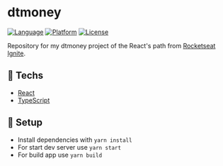 # dtmoney

[![Language](https://img.shields.io/badge/language-typescript-blue)](https://img.shields.io/badge/language-typescript-blue) [![Platform](https://img.shields.io/badge/platform-web-blue)](https://img.shields.io/badge/platform-web-blue) [![License](https://img.shields.io/badge/license-MIT-lightgrey)](/LICENSE)

Repository for my dtmoney project of the React's path from [Rocketseat Ignite](https://rocketseat.com.br).

## :rocket: Techs

* [React](https://pt-br.reactjs.org/)
* [TypeScript](https://www.typescriptlang.org/)

## :wrench: Setup

  * Install dependencies with `yarn install`
  * For start dev server use `yarn start`
  * For build app use `yarn build`
